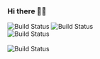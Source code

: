 ### Hi there 👋:pushpin:
![Build Status](https://img.shields.io/badge/-Javascript-F7DF1E?logo=javascript&labelColor=white&logoWidth=20&style=for-the-badge) ![Build Status](https://img.shields.io/badge/-Node.js-339933?logo=node.js&labelColor=white&logoWidth=20&style=for-the-badge)   
![Build Status](https://img.shields.io/badge/-python-3776AB?logo=python&labelColor=white&logoWidth=20&style=for-the-badge)   
<br>![Build Status](https://img.shields.io/badge/-mysql-4479A1?logo=mysql&labelColor=white&logoWidth=20&style=for-the-badge)
